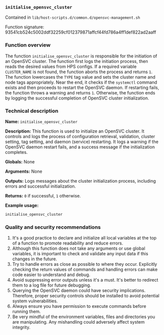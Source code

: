 ### `initialise_opensvc_cluster`

Contained in `lib/host-scripts.d/common.d/opensvc-management.sh`

Function signature: 93541cb524c5002ddf32259cf012379871affcf44fd786a4ff1def822ad2aaff

### Function overview
The function `initialise_opensvc_cluster` is responsible for the initiation of an OpenSVC cluster. The function first logs the initiation process, then reads the desired values from HPS configs. If a required variable `CLUSTER_NAME` is not found, the function aborts the process and returns `1`. The function lowercases the `TYPE` tag value and sets the cluster name and node tags appropriately. Near the end, it checks if the `systemctl` command exists and then proceeds to restart the OpenSVC daemon. If restarting fails, the function throws a warning and returns `1`. Otherwise, the function ends by logging the successful completion of OpenSVC cluster initialization.

### Technical description
**Name:** `initialise_opensvc_cluster`  

**Description:** This function is used to initialize an OpenSVC cluster. It controls and logs the process of configuration retrieval, validation, cluster setting, tag setting, and daemon (service) restarting. It logs a warning if the OpenSVC daemon restart fails, and a success message if the initialization completes.  

**Globals:** None  

**Arguments:** None  

**Outputs:** Logs messages about the cluster initialization process, including errors and successful initialization.  

**Returns:** `0` if successful, `1` otherwise.  

**Example usage:**
```bash
initialise_opensvc_cluster
```

### Quality and security recommendations
1. It's a good practice to declare and initialize all local variables at the top of a function to promote readability and reduce errors.
2. Although this function does not take any arguments or use global variables, it is important to check and validate any input data if this changes in the future.
3. Try to handle errors as close as possible to where they occur. Explicitly checking the return values of commands and handling errors can make code easier to understand and debug.
4. Avoid suppressing error outputs unless it's a must. It's better to redirect them to a log file for future debugging.
5. Querying the OpenSVC daemon could have security implications. Therefore, proper security controls should be installed to avoid potential system vulnerabilities.
6. Always ensure you have permission to execute commands before running them.
7. Be very mindful of the environment variables, files and directories you are manipulating. Any mishandling could adversely affect system integrity.

